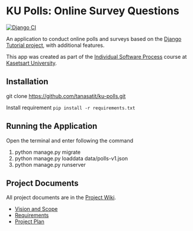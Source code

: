 # KU Polls: Online Survey Questions 

[![Django CI](https://github.com/tanasatit/ku-polls/actions/workflows/django.yml/badge.svg?branch=main)](https://github.com/tanasatit/ku-polls/actions/workflows/django.yml)

An application to conduct online polls and surveys based
on the [Django Tutorial project](https://docs.djangoproject.com/en/4.1/intro/tutorial01/), with
additional features.

This app was created as part of the [Individual Software Process](
https://cpske.github.io/ISP) course at [Kasetsart University](https://www.ku.ac.th).

## Installation
 git clone https://github.com/tanasatit/ku-polls.git

Install requirement `pip install -r requirements.txt`

## Running the Application
Open the terminal and enter following the command
1. python manage.py migrate
2. python manage.py loaddata data/polls-v1.json
3. python manage.py runserver

## Project Documents

All project documents are in the [Project Wiki](../../wiki/Home).

- [Vision and Scope](../../wiki/Vision%20and%20Scope)
- [Requirements](../../wiki/Requirements)
- [Project Plan](../../wiki/Project%20Plan)
